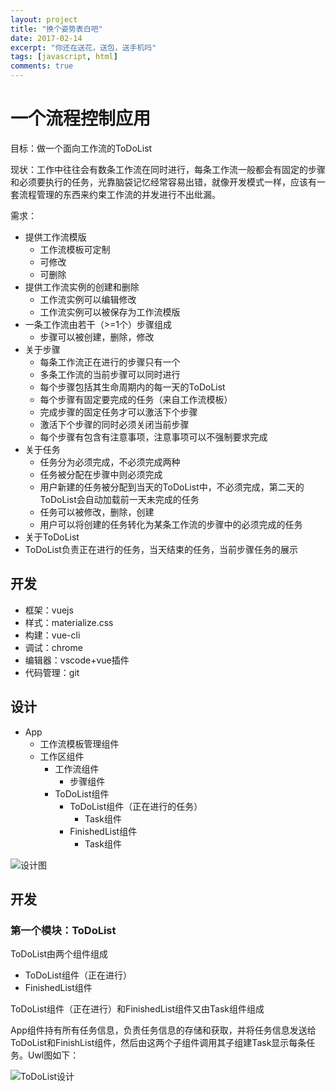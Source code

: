 ```yaml
---
layout: project
title: "换个姿势表白吧"
date: 2017-02-14
excerpt: "你还在送花，送包，送手机吗"
tags: [javascript, html]
comments: true
---
```


# 一个流程控制应用
目标：做一个面向工作流的ToDoList

现状：工作中往往会有数条工作流在同时进行，每条工作流一般都会有固定的步骤和必须要执行的任务，光靠脑袋记忆经常容易出错，就像开发模式一样，应该有一套流程管理的东西来约束工作流的并发进行不出纰漏。

需求：
- 提供工作流模版
  - 工作流模板可定制
  - 可修改
  - 可删除
- 提供工作流实例的创建和删除
  - 工作流实例可以编辑修改
  - 工作流实例可以被保存为工作流模版
- 一条工作流由若干（>=1个）步骤组成
  - 步骤可以被创建，删除，修改
- 关于步骤
  - 每条工作流正在进行的步骤只有一个
  - 多条工作流的当前步骤可以同时进行
  - 每个步骤包括其生命周期内的每一天的ToDoList
  - 每个步骤有固定要完成的任务（来自工作流模板）
  - 完成步骤的固定任务才可以激活下个步骤
  - 激活下个步骤的同时必须关闭当前步骤
  - 每个步骤有包含有注意事项，注意事项可以不强制要求完成
- 关于任务
  - 任务分为必须完成，不必须完成两种
  - 任务被分配在步骤中则必须完成
  - 用户新建的任务被分配到当天的ToDoList中，不必须完成，第二天的ToDoList会自动加载前一天未完成的任务
  - 任务可以被修改，删除，创建
  - 用户可以将创建的任务转化为某条工作流的步骤中的必须完成的任务
 - 关于ToDoList
  - ToDoList负责正在进行的任务，当天结束的任务，当前步骤任务的展示 
  
## 开发
- 框架：vuejs
- 样式：materialize.css
- 构建：vue-cli
- 调试：chrome
- 编辑器：vscode+vue插件
- 代码管理：git

## 设计
- App
  - 工作流模板管理组件
  - 工作区组件
    - 工作流组件
      - 步骤组件
    - ToDoList组件
      - ToDoList组件（正在进行的任务）
        - Task组件 
      - FinishedList组件
        - Task组件

![设计图](http://externie.com/github/flowcontroller/design.png)

## 开发
### 第一个模块：ToDoList
ToDoList由两个组件组成
- ToDoList组件（正在进行）
- FinishedList组件

ToDoList组件（正在进行）和FinishedList组件又由Task组件组成

App组件持有所有任务信息，负责任务信息的存储和获取，并将任务信息发送给ToDoList和FinishList组件，然后由这两个子组件调用其子组建Task显示每条任务。Uwl图如下：

![ToDoList设计](http://externie.com/github/flowcontroller/externie-todolist.png)
